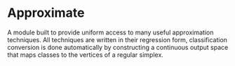 
# Approximate

A module built to provide uniform access to many useful approximation
techniques. All techniques are written in their regression form,
classification conversion is done automatically by constructing a
continuous output space that maps classes to the vertices of a regular
simplex.


